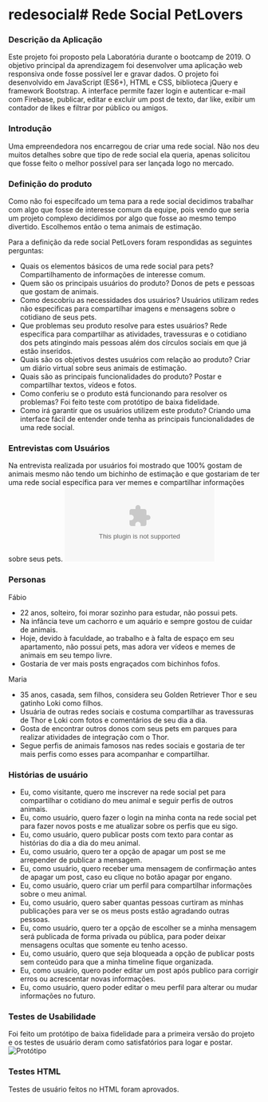 # redesocial# Rede Social PetLovers

### Descrição da Aplicação
Este projeto foi proposto pela Laboratória durante o bootcamp de 2019.
O objetivo principal da aprendizagem foi desenvolver uma aplicação web responsiva onde fosse possível ler e gravar dados. 
O projeto foi desenvolvido em JavaScript (ES6+), HTML e CSS, biblioteca jQuery e framework Bootstrap.
A interface permite fazer login e autenticar e-mail com Firebase, publicar, editar e excluir um post de texto, dar like, exibir um contador de likes e filtrar por público ou amigos.



### Introdução
Uma empreendedora nos encarregou de criar uma rede social. Não nos deu muitos detalhes sobre que tipo de rede social ela queria, apenas solicitou que fosse feito o melhor possível para ser lançada logo no mercado. 


### Definição do produto
Como não foi específcado um tema para a rede social decidimos trabalhar com algo que fosse de interesse comum da equipe, pois vendo que seria um projeto complexo decidimos por algo que fosse ao mesmo tempo divertido. Escolhemos então o tema animais de estimação.

Para a definição da rede social PetLovers foram respondidas as seguintes perguntas:

* Quais os elementos básicos de uma rede social para pets?
    Compartilhamento de informações de interesse comum.
* Quem são os principais usuários do produto?
    Donos de pets e pessoas que gostam de animais.
* Como descobriu as necessidades dos usuários?
    Usuários utilizam redes não especificas para compartilhar imagens e mensagens sobre o cotidiano de seus pets.
* Que problemas seu produto resolve para estes usuários?
    Rede específica para compartilhar as atividades, travessuras e o cotidiano dos pets atingindo mais pessoas além dos círculos sociais em que já estão inseridos.
* Quais são os objetivos destes usuários com relação ao produto?
    Criar um diário virtual sobre seus animais de estimação.
* Quais são as principais funcionalidades do produto?
    Postar e compartilhar textos, vídeos e fotos.
* Como conferiu se o produto está funcionando para resolver os problemas?
    Foi feito teste com protótipo de baixa fidelidade.
* Como irá garantir que os usuários utilizem este produto?
    Criando uma interface fácil de entender onde tenha as principais funcionalidades de uma rede social.



### Entrevistas com Usuários
Na entrevista realizada por usuários foi mostrado que 100% gostam de animais mesmo não tendo um bichinho de estimação e que gostariam de ter uma rede social específica para ver memes e compartilhar informações sobre seus pets.
![Pesquisa](Pesquisa_Rede_Social_Pet.xls)



### Personas
Fábio
- 22 anos, solteiro, foi morar sozinho para estudar, não possui pets.
- Na infância teve um cachorro e um aquário e sempre gostou de cuidar de animais.
- Hoje, devido à faculdade, ao trabalho e à falta de espaço em seu apartamento, não possui pets, mas adora ver vídeos e memes de animais em seu    tempo livre.
- Gostaria de ver mais posts engraçados com bichinhos fofos.

Maria
- 35 anos, casada, sem filhos, considera seu Golden Retriever Thor e seu gatinho Loki como filhos.
- Usuária de outras redes sociais e costuma compartilhar as travessuras de Thor e Loki com fotos e comentários de seu dia a dia.
- Gosta de encontrar outros donos com seus pets em parques para realizar atividades de integração com o Thor.
- Segue perfis de animais famosos nas redes sociais e gostaria de ter mais perfis como esses para acompanhar e compartilhar.



### Histórias de usuário
- Eu, como visitante, quero me inscrever na rede social pet para compartilhar o cotidiano do meu animal e seguir perfis de outros animais.
- Eu, como usuário, quero fazer o login na minha conta na rede social pet para fazer novos posts e me atualizar sobre os perfis que eu sigo.
- Eu, como usuário, quero publicar posts com texto para contar as histórias do dia a dia do meu animal.
- Eu, como usuário, quero ter a opção de apagar um post se me arrepender de publicar a mensagem.
- Eu, como usuário, quero receber uma mensagem de confirmação antes de apagar um post, caso eu clique no botão apagar por engano.
- Eu, como usuário, quero criar um perfil para compartilhar informações sobre o meu animal.
- Eu, como usuário, quero saber quantas pessoas curtiram as minhas publicações para ver se os meus posts estão agradando outras pessoas.
- Eu, como usuário, quero ter a opção de escolher se a minha mensagem será publicada de forma privada ou pública, para poder deixar mensagens ocultas que somente eu tenho         acesso.
- Eu, como usuário, quero que seja bloqueada a opção de publicar posts sem conteúdo para que a minha timeline fique organizada.
- Eu, como usuário, quero poder editar um post após publico para corrigir erros ou acrescentar novas informações.
- Eu, como usuário, quero poder editar o meu perfil para alterar ou mudar informações no futuro.



### Testes de Usabilidade
Foi feito um protótipo de baixa fidelidade para a primeira versão do projeto e os testes de usuário deram como satisfatórios para logar e postar.
![Protótipo](https://marvelapp.com/6g56a2h/screen/54811705)



### Testes HTML
Testes de usuário feitos no HTML foram aprovados.
